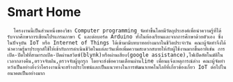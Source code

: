 # Smart Home
      โครงงานนี้เป็นส่วนหนึ่งของวิชา Computer programming จัดทำขึ้นโดยมีวัตถุประสงค์เพื่อนำความรู้ที่ได้รับจากศึกษาการเขียนโปรแกรมภาษา C และต่อบอร์ด Arduino ทั้งในห้องเรียนและจากการศึกษาด้วยตัวเอง ซึ่งในปัจจุบัน IoT หรือ Internet of Things ได้เข้ามามีบทบาทอย่างมากในชีวิตประจำวัน คณะผู้จัดทำจึงได้นำความรู้มาประยุกต์ใช้ให้เข้ากับการดำเนินชีวิตในแต่ละวันเพื่อเพิ่มความสะดวกสบายให้กับผู้ใช้งานมากขึ้นอาทิเช่น การเปิด-ปิดไฟที่สามารถเปิด-ปิดผ่านสวิตซ์(blynk)หรือผ่านเสียง(google assistance),ไฟเปิดอัตโนมัติในเวลากลางคืน,ตรวจจับฝน,ตรวจจับผู้บุกรุก โดยจะส่งข้อความเตือนผ่านline เพื่อนแจ้งเหตุการณ์ต่าง คณะผู้จัดทำหวังเป็นอย่างยิ่งว่าโครงงานนี้จะสร้างประโยชน์และเป็นแนวทางในการพัฒนาเทคโนโลยีที่เกี่ยวข้องเกี่ยว IoT ต่อไปในอนาคตเป็นอย่างมาก
